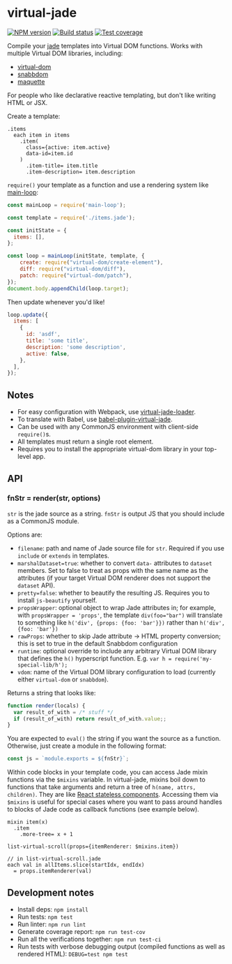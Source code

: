 # virtual-jade

[![NPM version][npm-image]][npm-url]
[![Build status][travis-image]][travis-url]
[![Test coverage][coveralls-image]][coveralls-url]

Compile your [jade](https://github.com/jadejs/jade) templates into Virtual DOM functions. Works with multiple Virtual DOM libraries, including:
- [virtual-dom](https://github.com/Matt-Esch/virtual-dom)
- [snabbdom](https://github.com/snabbdom/snabbdom)
- [maquette](https://github.com/AFASSoftware/maquette)

For people who like declarative reactive templating, but don't like writing HTML or JSX.

Create a template:

```jade
.items
  each item in items
    .item(
      class={active: item.active}
      data-id=item.id
    )
      .item-title= item.title
      .item-description= item.description
```

`require()` your template as a function
and use a rendering system like [main-loop](https://github.com/Raynos/main-loop):

```js
const mainLoop = require('main-loop');

const template = require('./items.jade');

const initState = {
  items: [],
};

const loop = mainLoop(initState, template, {
    create: require("virtual-dom/create-element"),
    diff: require("virtual-dom/diff"),
    patch: require("virtual-dom/patch"),
});
document.body.appendChild(loop.target);
```

Then update whenever you'd like!

```js
loop.update({
  items: [
    {
      id: 'asdf',
      title: 'some title',
      description: 'some description',
      active: false,
    },
  ],
});
```

## Notes

- For easy configuration with Webpack, use [virtual-jade-loader](https://github.com/tdumitrescu/virtual-jade-loader).
- To translate with Babel, use [babel-plugin-virtual-jade](https://github.com/jbwyme/babel-plugin-virtual-jade).
- Can be used with any CommonJS environment with client-side `require()`s.
- All templates must return a single root element.
- Requires you to install the appropriate virtual-dom library in your top-level app.

## API

### fnStr = render(str, options)

`str` is the jade source as a string.
`fnStr` is output JS that you should include as a CommonJS module.

Options are:

- `filename`: path and name of Jade source file for `str`.
  Required if you use `include` or `extends` in templates.
- `marshalDataset=true`: whether to convert `data-` attributes
  to `dataset` members. Set to false to treat as props with the same
  name as the attributes (if your target Virtual DOM renderer does
  not support the `dataset` API).
- `pretty=false`: whether to beautify the resulting JS.
  Requires you to install `js-beautify` yourself.
- `propsWrapper`: optional object to wrap Jade attributes in; for example, with `propsWrapper = 'props'`, the template `div(foo="bar")` will translate to something like `h('div', {props: {foo: 'bar'}})` rather than `h('div', {foo: 'bar'})`
- `rawProps`: whether to skip Jade attribute -> HTML property conversion; this is set to true in the default Snabbdom configuration
- `runtime`: optional override to include any arbitrary Virtual DOM library that defines the `h()` hyperscript function. E.g. `var h = require('my-special-lib/h');`
- `vdom`: name of the Virtual DOM library configuration to load (currently either `virtual-dom` or `snabbdom`).

Returns a string that looks like:

```js
function render(locals) {
  var result_of_with = /* stuff */
  if (result_of_with) return result_of_with.value;;
}
```

You are expected to `eval()` the string if you want the source as a function.
Otherwise, just create a module in the following format:

```js
const js = `module.exports = ${fnStr}`;
```

Within code blocks in your template code, you can access Jade mixin functions via the `$mixins` variable.
In virtual-jade, mixins boil down to functions that take arguments and return a tree of `h(name, attrs, children)`.
They are like [React stateless components](https://reactjs.org/docs/components-and-props.html).
Accessing them via `$mixins` is useful for special cases where you want to pass around handles to blocks of Jade code as callback functions (see example below).

```jade
mixin item(x)
  .item
    .more-tree= x + 1

list-virtual-scroll(props={itemRenderer: $mixins.item})
```

```jade
// in list-virtual-scroll.jade
each val in allItems.slice(startIdx, endIdx)
  = props.itemRenderer(val)
```

## Development notes
- Install deps: `npm install`
- Run tests: `npm test`
- Run linter: `npm run lint`
- Generate coverage report: `npm run test-cov`
- Run all the verifications together: `npm run test-ci`
- Run tests with verbose debugging output (compiled functions as well as rendered HTML): `DEBUG=test npm test`

[travis-image]: https://img.shields.io/travis/tdumitrescu/virtual-jade/master.svg?style=flat-square
[travis-url]: https://travis-ci.org/tdumitrescu/virtual-jade
[coveralls-image]: https://img.shields.io/coveralls/tdumitrescu/virtual-jade.svg?style=flat-square
[coveralls-url]: https://coveralls.io/r/tdumitrescu/virtual-jade
[npm-image]: https://img.shields.io/npm/v/virtual-jade.svg
[npm-url]: https://www.npmjs.com/package/virtual-jade
